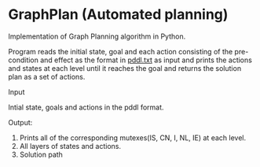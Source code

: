 # GraphPlan (Automated planning)
Implementation of Graph Planning algorithm in Python.

Program reads the initial state, goal and each action consisting of the pre-condition and effect as the format in [pddl.txt](https://github.com/ragarwa7/GraphPlan/blob/master/README.md) as input and prints the actions and states at each level until it reaches the goal and returns the solution plan as a set of actions.


Input

Intial state, goals and actions in the pddl format.

Output:

1. Prints all of the corresponding mutexes(IS, CN, I, NL, IE) at each level.
2. All layers of states and actions.
3. Solution path
